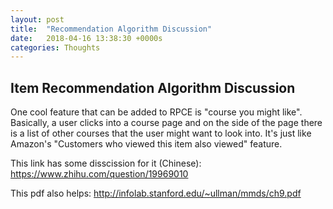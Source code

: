 ```yaml
---
layout: post
title:  "Recommendation Algorithm Discussion"
date:   2018-04-16 13:38:30 +0000s
categories: Thoughts
---
```


## Item Recommendation Algorithm Discussion ##
One cool feature that can be added to RPCE is "course you might like". Basically, a user clicks into a course page and on the side of the page there is a list of other courses that the user might want to look into. It's just like Amazon's "Customers who viewed this item also viewed" feature. 

This link has some disscission for it (Chinese):
https://www.zhihu.com/question/19969010

This pdf also helps:
http://infolab.stanford.edu/~ullman/mmds/ch9.pdf




